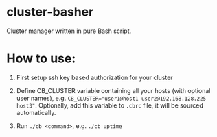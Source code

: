 # cluster-basher

Cluster manager written in pure Bash script.

# How to use:

1. First setup ssh key based authorization for your cluster

2. Define CB_CLUSTER variable containing all your hosts (with optional user names), e.g. `CB_CLUSTER="user1@host1 user2@192.168.128.225 host3"`. Optionally, add this variable to `.cbrc` file, it will be sourced automatically.

3. Run `./cb <command>`, e.g. `./cb uptime`
